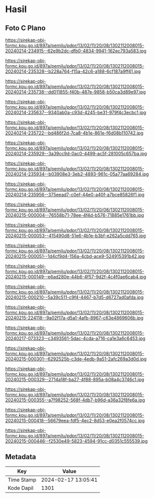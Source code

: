 # Hasil

## Foto C Plano

https://sirekap-obj-formc.kpu.go.id/897a/pemilu/pdpr/13/02/11/20/08/1302112008015-20240214-234915--62e9b2dc-dfb0-4834-9941-162ec793a583.jpg

https://sirekap-obj-formc.kpu.go.id/897a/pemilu/pdpr/13/02/11/20/08/1302112008015-20240214-235328--b228a764-f15a-42c6-a188-6cf187a9ff41.jpg

https://sirekap-obj-formc.kpu.go.id/897a/pemilu/pdpr/13/02/11/20/08/1302112008015-20240214-235738--dd011855-f40b-487e-9858-b50ca3d89e97.jpg

https://sirekap-obj-formc.kpu.go.id/897a/pemilu/pdpr/13/02/11/20/08/1302112008015-20240214-235637--9340ab0a-c93d-4245-be31-979f4c3ecbc1.jpg

https://sirekap-obj-formc.kpu.go.id/897a/pemilu/pdpr/13/02/11/20/08/1302112008015-20240214-235722--bd486f2d-7ca8-4b1e-861e-f6d08b110742.jpg

https://sirekap-obj-formc.kpu.go.id/897a/pemilu/pdpr/13/02/11/20/08/1302112008015-20240214-235929--3a39cc9d-0ac0-4499-ac5f-281005c657ba.jpg

https://sirekap-obj-formc.kpu.go.id/897a/pemilu/pdpr/13/02/11/20/08/1302112008015-20240214-235934--b03908e3-3eb2-4893-961c-05a77aa69284.jpg

https://sirekap-obj-formc.kpu.go.id/897a/pemilu/pdpr/13/02/11/20/08/1302112008015-20240214-235956--375eead7-c0ef-44e0-a40f-a7bce85826f1.jpg

https://sirekap-obj-formc.kpu.go.id/897a/pemilu/pdpr/13/02/11/20/08/1302112008015-20240215-000004--76558b71-78ee-4f4d-b576-71885e1761bb.jpg

https://sirekap-obj-formc.kpu.go.id/897a/pemilu/pdpr/13/02/11/20/08/1302112008015-20240215-000053--415490d8-51e6-4b1e-b3bf-e262a5cdd765.jpg

https://sirekap-obj-formc.kpu.go.id/897a/pemilu/pdpr/13/02/11/20/08/1302112008015-20240215-000051--1d4cf9d4-156a-4cbd-ace9-524915391b42.jpg

https://sirekap-obj-formc.kpu.go.id/897a/pemilu/pdpr/13/02/11/20/08/1302112008015-20240215-000149--e6ad280e-44b6-4f57-9d2f-4c4f0ae6cab4.jpg

https://sirekap-obj-formc.kpu.go.id/897a/pemilu/pdpr/13/02/11/20/08/1302112008015-20240215-000210--5a39c511-c9f4-4467-b7d5-d6727ad0afda.jpg

https://sirekap-obj-formc.kpu.go.id/897a/pemilu/pdpr/13/02/11/20/08/1302112008015-20240215-224118--9a02f17a-d5a1-4afb-8967-c63e4869606b.jpg

https://sirekap-obj-formc.kpu.go.id/897a/pemilu/pdpr/13/02/11/20/08/1302112008015-20240217-073323--c3493561-5dac-4cda-a716-ca1e3a6c6453.jpg

https://sirekap-obj-formc.kpu.go.id/897a/pemilu/pdpr/13/02/11/20/08/1302112008015-20240215-000301--6292525b-c3de-4edb-9a51-2afc269a3d0d.jpg

https://sirekap-obj-formc.kpu.go.id/897a/pemilu/pdpr/13/02/11/20/08/1302112008015-20240215-000329--2714a18f-ba27-4f88-895a-b08a4c3746c1.jpg

https://sirekap-obj-formc.kpu.go.id/897a/pemilu/pdpr/13/02/11/20/08/1302112008015-20240215-000355--a7f98252-568f-4db7-b96d-a36a32f8fe6a.jpg

https://sirekap-obj-formc.kpu.go.id/897a/pemilu/pdpr/13/02/11/20/08/1302112008015-20240215-000418--56679eea-fdf5-4ec2-8d53-e0ea2f0574cc.jpg

https://sirekap-obj-formc.kpu.go.id/897a/pemilu/pdpr/13/02/11/20/08/1302112008015-20240215-000446--f2530e49-5823-4594-91cc-d0351c555539.jpg


## Metadata

| Key        | Value               |
| ---------- | ------------------- |
| Time Stamp | 2024-02-17 13:05:41 |
| Kode Dapil | 1301                |



